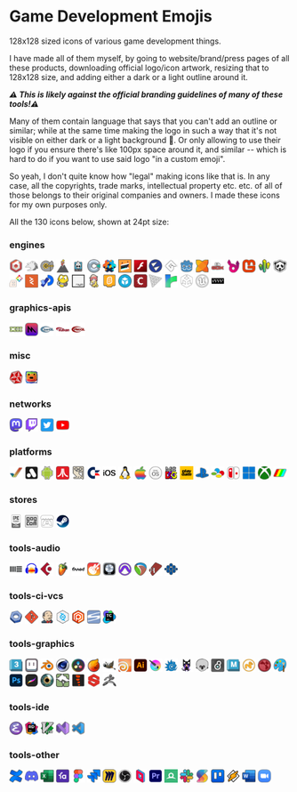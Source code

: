 # Game Development Emojis

128x128 sized icons of various game development things.

I have made all of them myself, by going to website/brand/press pages of all these products, downloading official
logo/icon artwork, resizing that to 128x128 size, and adding either a dark or a light outline around it.

***:warning: This is likely against the official branding guidelines of many of these tools!:warning:***

Many of them contain language that says that you can't add an outline or similar; while at the same time making
the logo in such a way that it's not visible on either dark or a light background :facepalm:. Or only allowing
to use their logo if you ensure there's like 100px space around it, and similar -- which is hard to do if
you want to use said logo "in a custom emoji".

So yeah, I don't quite know how "legal" making icons like that is. In any case, all the copyrights,
trade marks, intellectual property etc. etc. of all of those belongs to their original companies and owners.
I made these icons for my own purposes only.

All the 130 icons below, shown at 24pt size:

### engines

<img src="engines/emoji-babylonjs.png" alt="babylonjs" title="babylonjs" width="24"></img>
<img src="engines/emoji-bevy.png" alt="bevy" title="bevy" width="24"></img>
<img src="engines/emoji-c4engine.png" alt="c4engine" title="c4engine" width="24"></img>
<img src="engines/emoji-cinder.png" alt="cinder" title="cinder" width="24"></img>
<img src="engines/emoji-cocos2d.png" alt="cocos2d" title="cocos2d" width="24"></img>
<img src="engines/emoji-construct.png" alt="construct" title="construct" width="24"></img>
<img src="engines/emoji-defold.png" alt="defold" title="defold" width="24"></img>
<img src="engines/emoji-dotbigbang.png" alt="dotbigbang" title="dotbigbang" width="24"></img>
<img src="engines/emoji-flash.png" alt="flash" title="flash" width="24"></img>
<img src="engines/emoji-flax.png" alt="flax" title="flax" width="24"></img>
<img src="engines/emoji-gamemaker.png" alt="gamemaker" title="gamemaker" width="24"></img>
<img src="engines/emoji-godot.png" alt="godot" title="godot" width="24"></img>
<img src="engines/emoji-haxe.png" alt="haxe" title="haxe" width="24"></img>
<img src="engines/emoji-libgdx.png" alt="libgdx" title="libgdx" width="24"></img>
<img src="engines/emoji-luxe.png" alt="luxe" title="luxe" width="24"></img>
<img src="engines/emoji-monogame.png" alt="monogame" title="monogame" width="24"></img>
<img src="engines/emoji-needle.png" alt="needle" title="needle" width="24"></img>
<img src="engines/emoji-panda3d.png" alt="panda3d" title="panda3d" width="24"></img>
<img src="engines/emoji-pico8.png" alt="pico8" title="pico8" width="24"></img>
<img src="engines/emoji-playcanvas.png" alt="playcanvas" title="playcanvas" width="24"></img>
<img src="engines/emoji-processing.png" alt="processing" title="processing" width="24"></img>
<img src="engines/emoji-pygame.png" alt="pygame" title="pygame" width="24"></img>
<img src="engines/emoji-raylib.png" alt="raylib" title="raylib" width="24"></img>
<img src="engines/emoji-renpy.png" alt="renpy" title="renpy" width="24"></img>
<img src="engines/emoji-scratch.png" alt="scratch" title="scratch" width="24"></img>
<img src="engines/emoji-sketchfab.png" alt="sketchfab" title="sketchfab" width="24"></img>
<img src="engines/emoji-stencyl.png" alt="stencyl" title="stencyl" width="24"></img>
<img src="engines/emoji-threejs.png" alt="threejs" title="threejs" width="24"></img>
<img src="engines/emoji-twine.png" alt="twine" title="twine" width="24"></img>
<img src="engines/emoji-unity.png" alt="unity" title="unity" width="24"></img>
<img src="engines/emoji-unreal.png" alt="unreal" title="unreal" width="24"></img>
<img src="engines/emoji-vvvv.png" alt="vvvv" title="vvvv" width="24"></img>

### graphics-apis

<img src="graphics-apis/emoji-directx.png" alt="directx" title="directx" width="24"></img>
<img src="graphics-apis/emoji-metal.png" alt="metal" title="metal" width="24"></img>
<img src="graphics-apis/emoji-opengl.png" alt="opengl" title="opengl" width="24"></img>
<img src="graphics-apis/emoji-vulkan.png" alt="vulkan" title="vulkan" width="24"></img>
<img src="graphics-apis/emoji-webgl.png" alt="webgl" title="webgl" width="24"></img>

### misc

<img src="misc/emoji-demoscene.png" alt="demoscene" title="demoscene" width="24"></img>
<img src="misc/emoji-gamedev.png" alt="gamedev" title="gamedev" width="24"></img>

### networks

<img src="networks/emoji-mastodon.png" alt="mastodon" title="mastodon" width="24"></img>
<img src="networks/emoji-twitch.png" alt="twitch" title="twitch" width="24"></img>
<img src="networks/emoji-twitter.png" alt="twitter" title="twitter" width="24"></img>
<img src="networks/emoji-youtube.png" alt="youtube" title="youtube" width="24"></img>

### platforms

<img src="platforms/emoji-amiga.png" alt="amiga" title="amiga" width="24"></img>
<img src="platforms/emoji-analogue.png" alt="analogue" title="analogue" width="24"></img>
<img src="platforms/emoji-android.png" alt="android" title="android" width="24"></img>
<img src="platforms/emoji-atari.png" alt="atari" title="atari" width="24"></img>
<img src="platforms/emoji-bbcmicro.png" alt="bbcmicro" title="bbcmicro" width="24"></img>
<img src="platforms/emoji-c64.png" alt="c64" title="c64" width="24"></img>
<img src="platforms/emoji-ios.png" alt="ios" title="ios" width="24"></img>
<img src="platforms/emoji-linux.png" alt="linux" title="linux" width="24"></img>
<img src="platforms/emoji-mac.png" alt="mac" title="mac" width="24"></img>
<img src="platforms/emoji-macos.png" alt="macos" title="macos" width="24"></img>
<img src="platforms/emoji-msdos.png" alt="msdos" title="msdos" width="24"></img>
<img src="platforms/emoji-playdate.png" alt="playdate" title="playdate" width="24"></img>
<img src="platforms/emoji-playstation.png" alt="playstation" title="playstation" width="24"></img>
<img src="platforms/emoji-snes.png" alt="snes" title="snes" width="24"></img>
<img src="platforms/emoji-switch.png" alt="switch" title="switch" width="24"></img>
<img src="platforms/emoji-windows.png" alt="windows" title="windows" width="24"></img>
<img src="platforms/emoji-xbox.png" alt="xbox" title="xbox" width="24"></img>
<img src="platforms/emoji-zxspectrum.png" alt="zxspectrum" title="zxspectrum" width="24"></img>

### stores

<img src="stores/emoji-epicgamesstore.png" alt="epicgamesstore" title="epicgamesstore" width="24"></img>
<img src="stores/emoji-gog.png" alt="gog" title="gog" width="24"></img>
<img src="stores/emoji-itchio.png" alt="itchio" title="itchio" width="24"></img>
<img src="stores/emoji-steam.png" alt="steam" title="steam" width="24"></img>

### tools-audio

<img src="tools-audio/emoji-ableton.png" alt="ableton" title="ableton" width="24"></img>
<img src="tools-audio/emoji-audacity.png" alt="audacity" title="audacity" width="24"></img>
<img src="tools-audio/emoji-cubase.png" alt="cubase" title="cubase" width="24"></img>
<img src="tools-audio/emoji-flstudio.png" alt="flstudio" title="flstudio" width="24"></img>
<img src="tools-audio/emoji-fmod.png" alt="fmod" title="fmod" width="24"></img>
<img src="tools-audio/emoji-garageband.png" alt="garageband" title="garageband" width="24"></img>
<img src="tools-audio/emoji-logicpro.png" alt="logicpro" title="logicpro" width="24"></img>
<img src="tools-audio/emoji-protools.png" alt="protools" title="protools" width="24"></img>
<img src="tools-audio/emoji-reaper.png" alt="reaper" title="reaper" width="24"></img>
<img src="tools-audio/emoji-renoise.png" alt="renoise" title="renoise" width="24"></img>
<img src="tools-audio/emoji-wwise.png" alt="wwise" title="wwise" width="24"></img>

### tools-ci-vcs

<img src="tools-ci-vcs/emoji-buildbot.png" alt="buildbot" title="buildbot" width="24"></img>
<img src="tools-ci-vcs/emoji-git.png" alt="git" title="git" width="24"></img>
<img src="tools-ci-vcs/emoji-jenkins.png" alt="jenkins" title="jenkins" width="24"></img>
<img src="tools-ci-vcs/emoji-perforce.png" alt="perforce" title="perforce" width="24"></img>
<img src="tools-ci-vcs/emoji-plasticscm.png" alt="plasticscm" title="plasticscm" width="24"></img>
<img src="tools-ci-vcs/emoji-svn.png" alt="svn" title="svn" width="24"></img>
<img src="tools-ci-vcs/emoji-teamcity.png" alt="teamcity" title="teamcity" width="24"></img>

### tools-graphics

<img src="tools-graphics/emoji-3dsmax.png" alt="3dsmax" title="3dsmax" width="24"></img>
<img src="tools-graphics/emoji-aseprite.png" alt="aseprite" title="aseprite" width="24"></img>
<img src="tools-graphics/emoji-blender.png" alt="blender" title="blender" width="24"></img>
<img src="tools-graphics/emoji-cinema4d.png" alt="cinema4d" title="cinema4d" width="24"></img>
<img src="tools-graphics/emoji-davinci.png" alt="davinci" title="davinci" width="24"></img>
<img src="tools-graphics/emoji-embergen.png" alt="embergen" title="embergen" width="24"></img>
<img src="tools-graphics/emoji-gimp.png" alt="gimp" title="gimp" width="24"></img>
<img src="tools-graphics/emoji-houdini.png" alt="houdini" title="houdini" width="24"></img>
<img src="tools-graphics/emoji-illustrator.png" alt="illustrator" title="illustrator" width="24"></img>
<img src="tools-graphics/emoji-krita.png" alt="krita" title="krita" width="24"></img>
<img src="tools-graphics/emoji-lightwave.png" alt="lightwave" title="lightwave" width="24"></img>
<img src="tools-graphics/emoji-magicavoxel.png" alt="magicavoxel" title="magicavoxel" width="24"></img>
<img src="tools-graphics/emoji-marmoset.png" alt="marmoset" title="marmoset" width="24"></img>
<img src="tools-graphics/emoji-maxmsp.png" alt="maxmsp" title="maxmsp" width="24"></img>
<img src="tools-graphics/emoji-maya.png" alt="maya" title="maya" width="24"></img>
<img src="tools-graphics/emoji-modo.png" alt="modo" title="modo" width="24"></img>
<img src="tools-graphics/emoji-nuke.png" alt="nuke" title="nuke" width="24"></img>
<img src="tools-graphics/emoji-paint.png" alt="paint" title="paint" width="24"></img>
<img src="tools-graphics/emoji-photoshop.png" alt="photoshop" title="photoshop" width="24"></img>
<img src="tools-graphics/emoji-procreate.png" alt="procreate" title="procreate" width="24"></img>
<img src="tools-graphics/emoji-shadertoy.png" alt="shadertoy" title="shadertoy" width="24"></img>
<img src="tools-graphics/emoji-speedtree.png" alt="speedtree" title="speedtree" width="24"></img>
<img src="tools-graphics/emoji-spine.png" alt="spine" title="spine" width="24"></img>
<img src="tools-graphics/emoji-substance.png" alt="substance" title="substance" width="24"></img>
<img src="tools-graphics/emoji-zbrush.png" alt="zbrush" title="zbrush" width="24"></img>

### tools-ide

<img src="tools-ide/emoji-emacs.png" alt="emacs" title="emacs" width="24"></img>
<img src="tools-ide/emoji-rider.png" alt="rider" title="rider" width="24"></img>
<img src="tools-ide/emoji-vim.png" alt="vim" title="vim" width="24"></img>
<img src="tools-ide/emoji-visualstudio.png" alt="visualstudio" title="visualstudio" width="24"></img>
<img src="tools-ide/emoji-vscode.png" alt="vscode" title="vscode" width="24"></img>

### tools-other

<img src="tools-other/emoji-confluence.png" alt="confluence" title="confluence" width="24"></img>
<img src="tools-other/emoji-discord.png" alt="discord" title="discord" width="24"></img>
<img src="tools-other/emoji-excel.png" alt="excel" title="excel" width="24"></img>
<img src="tools-other/emoji-favro.png" alt="favro" title="favro" width="24"></img>
<img src="tools-other/emoji-figma.png" alt="figma" title="figma" width="24"></img>
<img src="tools-other/emoji-jira.png" alt="jira" title="jira" width="24"></img>
<img src="tools-other/emoji-miro.png" alt="miro" title="miro" width="24"></img>
<img src="tools-other/emoji-obs.png" alt="obs" title="obs" width="24"></img>
<img src="tools-other/emoji-parsec.png" alt="parsec" title="parsec" width="24"></img>
<img src="tools-other/emoji-premiere.png" alt="premiere" title="premiere" width="24"></img>
<img src="tools-other/emoji-renderdoc.png" alt="renderdoc" title="renderdoc" width="24"></img>
<img src="tools-other/emoji-slack.png" alt="slack" title="slack" width="24"></img>
<img src="tools-other/emoji-superluminal.png" alt="superluminal" title="superluminal" width="24"></img>
<img src="tools-other/emoji-trello.png" alt="trello" title="trello" width="24"></img>
<img src="tools-other/emoji-winamp.png" alt="winamp" title="winamp" width="24"></img>
<img src="tools-other/emoji-word.png" alt="word" title="word" width="24"></img>
<img src="tools-other/emoji-zoom.png" alt="zoom" title="zoom" width="24"></img>

